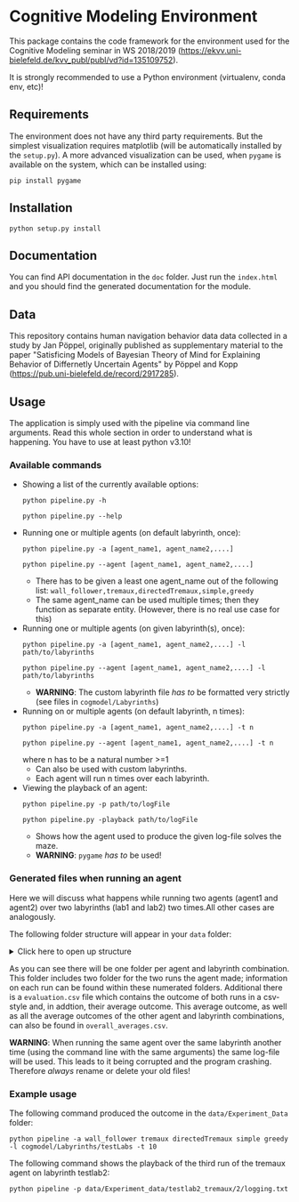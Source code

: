 # Cognitive Modeling Environment

This package contains the code framework for the environment used for the
Cognitive Modeling seminar in WS 2018/2019 
(https://ekvv.uni-bielefeld.de/kvv_publ/publ/vd?id=135109752).

It is strongly recommended to use a Python environment (virtualenv, conda env, 
etc)!

## Requirements

The environment does not have any third party requirements. But the simplest
visualization requires matplotlib (will be automatically installed by the
```setup.py```). A more advanced visualization can be used, when ```pygame```
is available on the system, which can be installed using:

```
pip install pygame
```

## Installation

```
python setup.py install
```

## Documentation

You can find API documentation in the ```doc``` folder.
Just run the ```index.html``` and you should find the generated documentation
for the module.

## Data

This repository contains human navigation behavior data data collected in a 
study by Jan Pöppel, originally published as supplementary material to the paper
"Satisficing Models of Bayesian Theory of Mind for Explaining Behavior of
Differnetly Uncertain Agents" by Pöppel and Kopp 
(https://pub.uni-bielefeld.de/record/2917285).

## Usage

The application is simply used with the pipeline via command line arguments. Read this whole section in order to understand what is happening.
You have to use at least python v3.10!

### Available commands
* Showing a list of the currently available options: 
  ```
  python pipeline.py -h
  ```   
  ```
  python pipeline.py --help
  ```
* Running one or multiple agents (on default labyrinth, once): 
  ``` 
  python pipeline.py -a [agent_name1, agent_name2,....]
  ```
  ``` 
  python pipeline.py --agent [agent_name1, agent_name2,....]
  ```
   * There has to be given a least one agent_name out of the following list: ```wall_follower,tremaux,directedTremaux,simple,greedy```
   * The same agent_name can be used multiple times; then they function as separate entity. (However, there is no real use case for this)
* Running one or multiple agents (on given labyrinth(s), once): 
  ``` 
  python pipeline.py -a [agent_name1, agent_name2,....] -l path/to/labyrinths 
  ``` 
  ``` 
  python pipeline.py --agent [agent_name1, agent_name2,....] -l path/to/labyrinths
  ```
  * **WARNING**: The custom labyrinth file *has to* be formatted very strictly (see files in ```cogmodel/Labyrinths```)
* Running on or multiple agents (on default labyrinth, n times): 
  ``` 
  python pipeline.py -a [agent_name1, agent_name2,....] -t n
  ``` 
  ``` 
  python pipeline.py --agent [agent_name1, agent_name2,....] -t n
  ``` 
  where n has to be a natural number >=1 
  * Can also be used with custom labyrinths. 
  * Each agent will run n times over each labyrinth.
* Viewing the playback of an agent: 
  ```
  python pipeline.py -p path/to/logFile
  ```
  ```
  python pipeline.py -playback path/to/logFile
  ```
  * Shows how the agent used to produce the given log-file solves the maze. 
  * **WARNING**: ```pygame``` *has to* be used!

### Generated files when running an agent
Here we will discuss what happens while running two agents (agent1 and agent2) over two labyrinths (lab1 and lab2) two times.All other cases are analogously.

The following folder structure will appear in your ```data``` folder:
<details>
<summary>Click here to open up structure</summary>

```bash
.
├── Agent_data
│   ├── lab1_agent1
│   │   ├── 0
│   │   │   ├── action_types.png
│   │   │   ├── cognitive_load.png
│   │   │   ├── general_information.png
│   │   │   ├── heatmaps.png
│   │   │   └── logging.txt
│   │   ├── 1
│   │   │   ├── action_types.png
│   │   │   ├── cognitive_load.png
│   │   │   ├── general_information.png
│   │   │   ├── heatmaps.png
│   │   │   └── logging.txt
│   │   └── evaluation.csv
│   ├── lab1_agent2
│   │   ├── 0
│   │   │   ├── action_types.png
│   │   │   ├── cognitive_load.png
│   │   │   ├── general_information.png
│   │   │   ├── heatmaps.png
│   │   │   └── logging.txt
│   │   ├── 1
│   │   │   ├── action_types.png
│   │   │   ├── cognitive_load.png
│   │   │   ├── general_information.png
│   │   │   ├── heatmaps.png
│   │   │   └── logging.txt
│   │   └── evaluation.csv
│   ├── lab2_agent1
│   │   ├── 0
│   │   │   ├── action_types.png
│   │   │   ├── cognitive_load.png
│   │   │   ├── general_information.png
│   │   │   ├── heatmaps.png
│   │   │   └── logging.txt
│   │   ├── 1
│   │   │   ├── action_types.png
│   │   │   ├── cognitive_load.png
│   │   │   ├── general_information.png
│   │   │   ├── heatmaps.png
│   │   │   └── logging.txt
│   │   └── evaluation.csv
│   ├── lab2_agent2
│   │   ├── 0
│   │   │   ├── action_types.png
│   │   │   ├── cognitive_load.png
│   │   │   ├── general_information.png
│   │   │   ├── heatmaps.png
│   │   │   └── logging.txt
│   │   ├── 1
│   │   │   ├── action_types.png
│   │   │   ├── cognitive_load.png
│   │   │   ├── general_information.png
│   │   │   ├── heatmaps.png
│   │   │   └── logging.txt
│   │   └── evaluation.csv
│   └── overall_averages.csv
``` 
</details>

As you can see there will be one folder per agent and labyrinth combination. This folder includes two folder for the two runs the agent made; information on each run can be found within these numerated folders. Additional there is a ```evaluation.csv``` file which contains the outcome of both runs in a csv-style and, in addtion, their average outcome. This average outcome, as well as all the average outcomes of the other agent and labyrinth combinations, can also be found in ```overall_averages.csv```. 


**WARNING**: When running the same agent over the same labyrinth another time (using the command line with the same arguments) the same log-file will be used. This leads to it being corrupted and the program crashing. Therefore *always* rename or delete your old files!

### Example usage
The following command produced the outcome in the ```data/Experiment_Data``` folder:
```
python pipeline -a wall_follower tremaux directedTremaux simple greedy -l cogmodel/Labyrinths/testLabs -t 10
```
The following command shows the playback of the third run of the tremaux agent on labyrinth testlab2:
```
python pipeline -p data/Experiment_data/testlab2_tremaux/2/logging.txt
```
